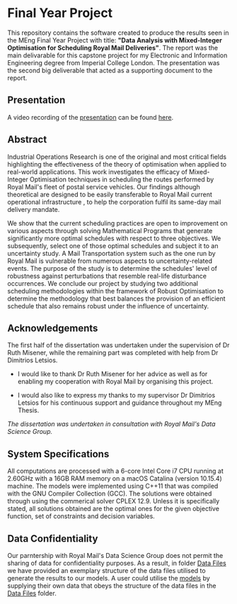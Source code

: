 # Final Year Project

This repository contains the software created to produce the results seen in the MEng Final Year Project with title: **"Data Analysis with Mixed-Integer Optimisation for Scheduling Royal Mail Deliveries"**. The report was the main delivarable for this capstone project for my Electronic and Information Engineering degree from Imperial College London. The presentation was the second big deliverable that acted as a supporting document to the report.

## Presentation
A video recording of the [presentation](Presentation/slide_pdf.pdf) can be found [here](https://drive.google.com/file/d/1nsZAzNGbp6vyK989YXSHSLXST2vk3n8o/view?usp=sharing).

## Abstract
Industrial Operations Research is one of the original and most critical fields highlighting the effectiveness of the theory of optimisation when applied to real-world applications. This work investigates the efficacy of Mixed-Integer Optimisation techniques in scheduling the routes performed by Royal Mail's fleet of postal service vehicles. Our findings although theoretical are designed to be easily transferable to Royal Mail current operational infrastructure , to help the corporation fulfil its same-day mail delivery mandate. 

We show that the current scheduling practices are open to improvement on various aspects through solving Mathematical Programs that generate significantly more optimal schedules with respect to three objectives. We subsequently, select one of those optimal schedules and subject it to an uncertainty study. A Mail Transportation system such as the one run by Royal Mail is vulnerable from numerous aspects to uncertainty-related events. The purpose of the study is to determine the schedules' level of robustness against perturbations that resemble real-life disturbance occurrences. We conclude our project by studying two additional scheduling methodologies within the framework of Robust Optimisation to determine the methodology that best balances the provision of an efficient schedule that also remains robust under the influence of uncertainty.

## Acknowledgements
The first half of the dissertation was undertaken under the supervision of Dr Ruth Misener, while the remaining part was completed with help from Dr Dimitrios Letsios.

 - I would like to thank Dr Ruth Misener for her advice as well as for enabling my cooperation with Royal Mail by organising this project. 

 - I would also like to express my thanks to my supervisor Dr Dimitrios Letsios for his continuous support and guidance throughout my MEng Thesis.

*The dissertation was undertaken in consultation with Royal Mail's Data Science Group.*

## System Specifications
All computations are processed with a 6-core Intel Core i7 CPU running at 2.60GHz with a 16GB RAM memory on a macOS Catalina (version 10.15.4) machine. The models were implemented using C++11 that was compiled with the GNU Compiler Collection (GCC). The solutions were obtained through using the commerical solver CPLEX 12.9. Unless it is specifically stated, all solutions obtained are the optimal ones for the given objective function, set of constraints and decision variables.   

## Data Confidentiality
Our parntership with Royal Mail's Data Science Group does not permit the sharing of data for confidentiality purposes. As a result, in folder [Data Files](Software/Data_Files_Example) we have provided an exemplary structure of the data files utilised to generate the results to our models. A user could utilise the [models](Software/Models) by supplying their own data that obeys the structure of the data files in the [Data Files](Software/Data_Files_Example) folder.

